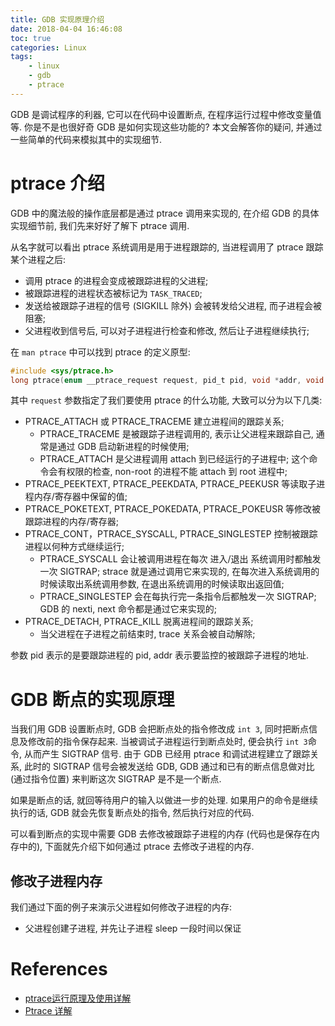 ```yaml
---
title: GDB 实现原理介绍
date: 2018-04-04 16:46:08
toc: true
categories: Linux
tags:
    - linux
    - gdb
    - ptrace
---
```


GDB 是调试程序的利器, 它可以在代码中设置断点, 在程序运行过程中修改变量值等.
你是不是也很好奇 GDB 是如何实现这些功能的? 本文会解答你的疑问,
并通过一些简单的代码来模拟其中的实现细节.

<!--more-->

# ptrace 介绍

GDB 中的魔法般的操作底层都是通过 ptrace 调用来实现的, 在介绍 GDB 的具体实现细节前,
我们先来好好了解下 ptrace 调用.

从名字就可以看出 ptrace 系统调用是用于进程跟踪的, 当进程调用了 ptrace 跟踪某个进程之后:

* 调用 ptrace 的进程会变成被跟踪进程的父进程;
* 被跟踪进程的进程状态被标记为 `TASK_TRACED`;
* 发送给被跟踪子进程的信号 (SIGKILL 除外) 会被转发给父进程, 而子进程会被阻塞;
* 父进程收到信号后, 可以对子进程进行检查和修改, 然后让子进程继续执行;

在 `man ptrace` 中可以找到 ptrace 的定义原型:

```c
#include <sys/ptrace.h>
long ptrace(enum __ptrace_request request, pid_t pid, void *addr, void *data);
```

其中 `request` 参数指定了我们要使用 ptrace 的什么功能, 大致可以分为以下几类:

* PTRACE_ATTACH 或 PTRACE_TRACEME 建立进程间的跟踪关系;
    * PTRACE_TRACEME 是被跟踪子进程调用的, 表示让父进程来跟踪自己, 通常是通过 GDB 启动新进程的时候使用;
    * PTRACE_ATTACH 是父进程调用 attach 到已经运行的子进程中; 这个命令会有权限的检查, non-root 的进程不能 attach 到 root 进程中;
* PTRACE_PEEKTEXT, PTRACE_PEEKDATA, PTRACE_PEEKUSR 等读取子进程内存/寄存器中保留的值;
* PTRACE_POKETEXT, PTRACE_POKEDATA, PTRACE_POKEUSR 等修改被跟踪进程的内存/寄存器;
* PTRACE_CONT，PTRACE_SYSCALL, PTRACE_SINGLESTEP 控制被跟踪进程以何种方式继续运行;
    * PTRACE_SYSCALL 会让被调用进程在每次 进入/退出 系统调用时都触发一次 SIGTRAP; strace 就是通过调用它来实现的, 在每次进入系统调用的时候读取出系统调用参数, 在退出系统调用的时候读取出返回值;
    * PTRACE_SINGLESTEP 会在每执行完一条指令后都触发一次 SIGTRAP; GDB 的 nexti, next 命令都是通过它来实现的;
* PTRACE_DETACH, PTRACE_KILL 脱离进程间的跟踪关系;
    * 当父进程在子进程之前结束时, trace 关系会被自动解除;

参数 pid 表示的是要跟踪进程的 pid, addr 表示要监控的被跟踪子进程的地址.

# GDB 断点的实现原理

当我们用 GDB 设置断点时, GDB 会把断点处的指令修改成 `int 3`, 同时把断点信息及修改前的指令保存起来.
当被调试子进程运行到断点处时, 便会执行 `int 3`命令, 从而产生 SIGTRAP 信号.
由于 GDB 已经用 ptrace 和调试进程建立了跟踪关系, 此时的 SIGTRAP 信号会被发送给 GDB,
GDB 通过和已有的断点信息做对比 (通过指令位置) 来判断这次 SIGTRAP 是不是一个断点.

如果是断点的话, 就回等待用户的输入以做进一步的处理. 如果用户的命令是继续执行的话,
GDB 就会先恢复断点处的指令, 然后执行对应的代码.

可以看到断点的实现中需要 GDB 去修改被跟踪子进程的内存 (代码也是保存在内存中的),
下面就先介绍下如何通过 ptrace 去修改子进程的内存.

## 修改子进程内存

我们通过下面的例子来演示父进程如何修改子进程的内存:

* 父进程创建子进程, 并先让子进程 sleep 一段时间以保证

# References

* [ptrace运行原理及使用详解](https://blog.csdn.net/edonlii/article/details/8717029)
* [Ptrace 详解](http://www.cnblogs.com/tangr206/articles/3094358.html)
